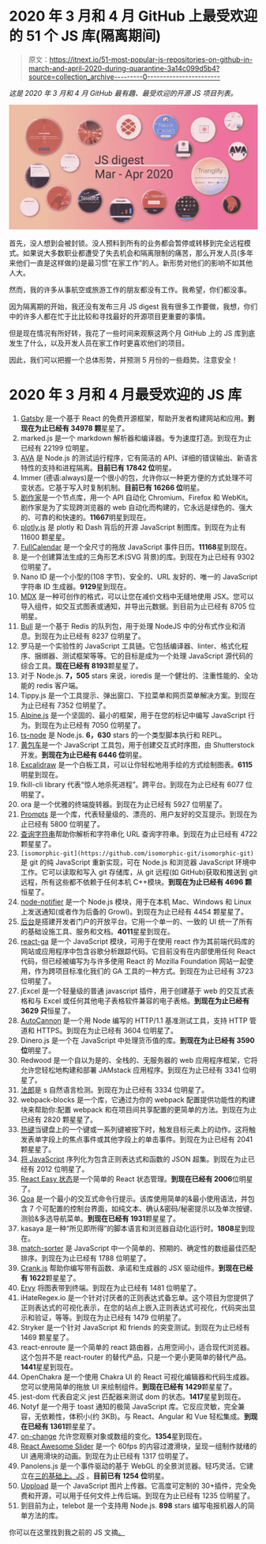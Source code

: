 # 2020 年 3 月和 4 月 GitHub 上最受欢迎的 51 个 JS 库(隔离期间)

> 原文：<https://itnext.io/51-most-popular-js-repositories-on-github-in-march-and-april-2020-during-quarantine-3a14c099d5b4?source=collection_archive---------0----------------------->

*这是 2020 年 3 月和 4 月 GitHub 最有趣、最受欢迎的开源 JS 项目列表。*

![](img/6bd6ed2b4879c3a6852ffe68d1383b7c.png)

首先，没人想到会被封锁。没人预料到所有的业务都会暂停或转移到完全远程模式。如果说大多数职业都遭受了失去机会和隔离限制的痛苦，那么开发人员(多年来他们一直是这样做的)是最习惯“在家工作”的人。新形势对他们的影响不如其他人大。

然而，我的许多从事航空或旅游工作的朋友都没有工作。我希望，你们都没事。

因为隔离期的开始，我还没有发布三月 JS digest 我有很多工作要做，我想，你们中的许多人都在忙于比比较和寻找最好的开源项目更重要的事情。

但是现在情况有所好转，我花了一些时间来观察这两个月 GitHub 上的 JS 库到底发生了什么，以及开发人员在家工作时更喜欢他们的项目。

因此，我们可以把握一个总体形势，并预测 5 月份的一些趋势。注意安全！

# 2020 年 3 月和 4 月最受欢迎的 JS 库

1.  [Gatsby](https://github.com/gatsbyjs/gatsby) 是一个基于 React 的免费开源框架，帮助开发者构建网站和应用。**到现在为止已经有 34978 颗**星星了。
2.  marked.js 是一个 markdown 解析器和编译器。专为速度打造。到现在为止已经有 22199 位明星。
3.  [AVA](https://github.com/avajs/ava) 是 Node.js 的测试运行程序，它有简洁的 API、详细的错误输出、新语言特性的支持和进程隔离。**目前已有 17842 位**明星。
4.  Immer (德语:always)是一个很小的包，允许你以一种更方便的方式处理不可变状态。它基于写入时复制机制。**目前已有 16266 位**明星。
5.  [剧作家](https://github.com/microsoft/playwright)是一个节点库，用一个 API 自动化 Chromium、Firefox 和 WebKit。剧作家是为了实现跨浏览器的 web 自动化而构建的，它永远是绿色的、强大的、可靠的和快速的。**11667**明星到现在。
6.  [plotly.js](https://github.com/plotly/plotly.js) 是 plotly 和 Dash 背后的开源 JavaScript 制图库。到现在为止有 11600 颗星星。
7.  [FullCalendar](https://github.com/fullcalendar/fullcalendar) 是一个全尺寸的拖放 JavaScript 事件日历。**11168**星到现在。
8.  是一个创建算法生成的三角形艺术(SVG 背景)的库。到现在为止已经有 9302 位明星了。
9.  Nano ID 是一个小型的(108 字节)、安全的、URL 友好的、唯一的 JavaScript 字符串 ID 生成器。**9129**星到现在。
10.  [MDX](https://github.com/mdx-js/mdx) 是一种可创作的格式，可以让您在减价文档中无缝地使用 JSX。您可以导入组件，如交互式图表或通知，并导出元数据。到目前为止已经有 8705 位明星。
11.  [Bull](https://github.com/OptimalBits/bull) 是一个基于 Redis 的队列包，用于处理 NodeJS 中的分布式作业和消息。到现在为止已经有 8237 位明星了。
12.  罗马是一个实验性的 JavaScript 工具链。它包括编译器、linter、格式化程序、捆绑器、测试框架等等。它的目标是成为一个处理 JavaScript 源代码的综合工具。**现在已经有 8193**颗星星了。
13.  对于 Node.js. **7，505** stars 来说，ioredis 是一个健壮的、注重性能的、全功能的 redis 客户端。
14.  Tippy.js 是一个工具提示、弹出窗口、下拉菜单和网页菜单解决方案。到现在为止已经有 7352 位明星了。
15.  [Alpine.js](https://github.com/alpinejs/alpine) 是一个坚固的、最小的框架，用于在您的标记中编写 JavaScript 行为。到现在为止已经有 7050 位明星了。
16.  [ts-node](https://github.com/TypeStrong/ts-node) 是 Node.js. **6，630** stars 的一个类型脚本执行和 REPL。
17.  [黄包车](https://github.com/shutterstock/rickshaw)是一个 JavaScript 工具包，用于创建交互式时序图，由 Shutterstock 开发。**到现在为止已经有 6446 位**明星。
18.  [Excalidraw](https://github.com/excalidraw/excalidraw) 是一个白板工具，可以让你轻松地用手绘的方式绘制图表。**6115**明星到现在。
19.  fkill-cli library 代表“惊人地杀死进程”。跨平台。到现在为止已经有 6077 位明星了。
20.  ora 是一个优雅的终端旋转器。到现在为止已经有 5927 位明星了。
21.  [Prompts](https://github.com/terkelg/prompts) 是一个库，代表轻量级的、漂亮的、用户友好的交互提示。到现在为止已经有 5800 位明星了。
22.  [查询字符串](https://github.com/sindresorhus/query-string)帮助你解析和字符串化 URL 查询字符串。到现在为止已经有 4722 颗星星了。
23.  `[isomorphic-git](https://github.com/isomorphic-git/isomorphic-git)`是 git 的纯 JavaScript 重新实现，可在 Node.js 和浏览器 JavaScript 环境中工作。它可以读取和写入 git 存储库，从 git 远程(如 GitHub)获取和推送到 git 远程，所有这些都不依赖于任何本机 C++模块。**到现在为止已经有 4696 颗**恒星了。
24.  [node-notifier](https://github.com/mikaelbr/node-notifier) 是一个 Node.js 模块，用于在本机 Mac、Windows 和 Linux 上发送通知(或者作为后备的 Growl)。到现在为止已经有 4454 颗星星了。
25.  [后台](https://github.com/spotify/backstage)是搭建开发者门户的开放平台。它用一个单一的、一致的 UI 统一了所有的基础设施工具、服务和文档。**4011**星星到现在。
26.  [react-ga](https://github.com/react-ga/react-ga) 是一个 JavaScript 模块，可用于在使用 react 作为其前端代码库的网站或应用程序中包含谷歌分析跟踪代码。它目前没有在内部使用任何 React 代码，但已经被编写为与许多使用 React 的 Mozilla Foundation 网站一起使用，作为跨项目标准化我们的 GA 工具的一种方式。到现在为止已经有 3723 位明星了。
27.  jExcel 是一个轻量级的普通 javascript 插件，用于创建基于 web 的交互式表格和与 Excel 或任何其他电子表格软件兼容的电子表格。**到现在为止已经有 3629 只**恒星了。
28.  [AutoCannon](https://github.com/mcollina/autocannon) 是一个用 Node 编写的 HTTP/1.1 基准测试工具，支持 HTTP 管道和 HTTPS。到现在为止已经有 3604 位明星了。
29.  Dinero.js 是一个在 JavaScript 中处理货币值的库。**到现在为止已经有 3590 位**明星了。
30.  Redwood 是一个自以为是的、全栈的、无服务器的 web 应用程序框架，它将允许您轻松地构建和部署 JAMstack 应用程序。到现在为止已经有 3341 位明星了。
31.  [法郎](https://github.com/wooorm/franc)是 s 自然语言检测。到现在为止已经有 3334 位明星了。
32.  webpack-blocks 是一个库，它通过为你的 webpack 配置提供功能性的构建块来帮助你:配置 webpack 和在项目间共享配置的更简单的方法。到现在为止已经有 2820 颗星星了。
33.  [热键](https://github.com/github/hotkey)当键盘上的一个键或一系列键被按下时，触发目标元素上的动作。这将触发表单字段上的焦点事件或其他字段上的单击事件。到现在为止已经有 2041 颗星星了。
34.  [将 JavaScript](https://github.com/yahoo/serialize-javascript) 序列化为包含正则表达式和函数的 JSON 超集。到现在为止已经有 2012 位明星了。
35.  [React Easy 状态](https://github.com/RisingStack/react-easy-state)是一个简单的 React 状态管理。**到现在已经有 2006**位明星了。
36.  [Qoa](https://github.com/klaussinani/qoa) 是一个最小的交互式命令行提示。该库使用简单的&最小使用语法，并包含 7 个可配置的控制台界面，如纯文本、确认&密码/秘密提示以及单次按键、测验&多选导航菜单。**到现在已经有 1931**颗星星了。
37.  kasaya 是一种“所见即所得”的脚本语言和浏览器自动化运行时。**1808**星到现在。
38.  [match-sorter](https://github.com/kentcdodds/match-sorter) 是 JavaScript 中一个简单的、预期的、确定性的数组最佳匹配排序。到现在为止已经有 1788 位明星了。
39.  [Crank.js](https://github.com/bikeshaving/crank) 帮助你编写带有函数、承诺和生成器的 JSX 驱动组件。**到现在已经有 1622**颗星星了。
40.  [Ervy](https://github.com/chunqiuyiyu/ervy) 将图表带到终端。到现在为止已经有 1481 位明星了。
41.  iHateRegex.io 是一个针对讨厌者的正则表达式备忘单。这个项目为您提供了正则表达式的可视化表示，在您的站点上嵌入正则表达式可视化，代码突出显示和验证，等等。到现在为止已经有 1479 位明星了。
42.  Stryker 是一个针对 JavaScript 和 friends 的突变测试。到现在为止已经有 1469 颗星星了。
43.  react-enroute 是一个简单的 react 路由器，占用空间小，适合现代浏览器。这个包并不是 react-router 的替代产品，只是一个更小更简单的替代产品。**1441**星星到现在。
44.  OpenChakra 是一个使用 Chakra UI 的 React 可视化编辑器和代码生成器。您可以使用简单的拖放 UI 来绘制组件。**到现在已经有 1429**颗星星了。
45.  jest-dom 代表自定义 jest 匹配器来测试 dom 的状态。**1417**星星到现在。
46.  Notyf 是一个用于 toast 通知的极简 JavaScript 库。它反应灵敏，完全兼容，无依赖性，体积小(约 3KB)。与 React、Angular 和 Vue 轻松集成。**到现在已经有 1361**颗星星了。
47.  [on-change](https://github.com/sindresorhus/on-change) 允许您观察对象或数组的变化。**1354**星到现在。
48.  [React Awesome Slider](https://github.com/rcaferati/react-awesome-slider) 是一个 60fps 的内容过渡滑块，呈现一组制作就绪的 UI 通用滑块的动画。到现在为止已经有 1317 位明星了。
49.  Panolens.js 是一个事件驱动的基于 WebGL 的全景浏览器。轻巧灵活。它建立在[三的基础上。JS](https://github.com/mrdoob/three.js) 。**目前已有 1254 位**明星。
50.  [Uppload](https://github.com/elninotech/uppload) 是一个 JavaScript 图片上传器。它高度可定制的 30+插件，完全免费和开源，可以用于任何文件上传后端。到现在为止已经有 1235 位明星了。
51.  到目前为止，telebot 是一个支持用 Node.js. **898** stars 编写电报机器人的简单方法的库。

你可以在这里找到我之前的 JS 文摘[。](/30-most-popular-javascript-repositories-on-github-in-february-2020-f7c6073c6405)
